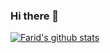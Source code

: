 ### Hi there 👋

<!--
**Blackbadger313/Blackbadger313** is a ✨ _special_ ✨ repository because its `README.md` (this file) appears on your GitHub profile.

Here are some ideas to get you started:

- 🔭 I’m currently working on ...
- 🌱 I’m currently learning ...
- 👯 I’m looking to collaborate on ...
- 🤔 I’m looking for help with ...
- 💬 Ask me about ...
- 📫 How to reach me: ...
- 😄 Pronouns: ...
- ⚡ Fun fact: ...
-->

[![Farid's github stats](https://github-readme-stats.vercel.app/api?username=Blackbadger313&count_private=true&show_icons=true&theme=radical)](https://github.com/Blackbadger313/github-readme-stats)
